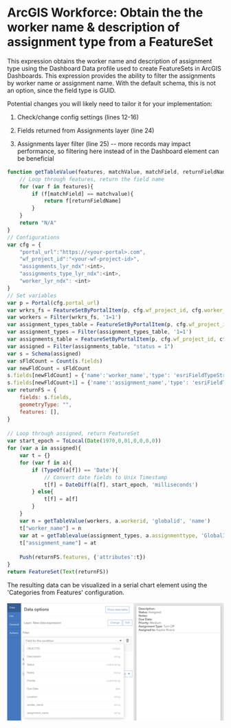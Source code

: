 # ArcGIS Workforce: Obtain the the worker name & description of assignment type from a FeatureSet

This expression obtains the worker name and description of assignment type using the Dashboard Data profile used to create FeatureSets in ArcGIS Dashboards.
This expression provides the ability to filter the assignments by worker name or assignment name. With the default schema, this is not an option, since the field type is GUID.

Potential changes you will likely need to tailor it for your implementation:

1. Check/change config settings (lines 12-16)

2. Fields returned from Assignments layer (line 24)
3. Assignments layer filter (line 25) -- more records may impact performance, so filtering here instead of in the Dashboard element can be beneficial

```js
function getTableValue(features, matchValue, matchField, returnFieldName){
    // Loop through features, return the field name
    for (var f in features){
        if (f[matchField] == matchvalue){
            return f[returnFieldName]
        }
    }
    return "N/A"
}
// Configurations
var cfg = {
    "portal_url":"https://<your-portal>.com",
    "wf_project_id":"<your-wf-project-id>",
    "assignments_lyr_ndx":<int>,
    "assignments_type_lyr_ndx":<int>,
    "worker_lyr_ndx": <int>
}
// Set variables
var p = Portal(cfg.portal_url)
var wrkrs_fs = FeatureSetByPortalItem(p, cfg.wf_project_id, cfg.worker_lyr_ndx, ['globalid','name'])
var workers = Filter(wrkrs_fs, '1=1')
var assignment_types_table = FeatureSetByPortalItem(p, cfg.wf_project_id, cfg.assignments_type_lyr_ndx, ['GlobalID', 'description'])
var assignment_types = Filter(assignment_types_table, '1=1')
var assignments_table = FeatureSetByPortalItem(p, cfg.wf_project_id, cfg.assignments_lyr_ndx, ['description','workerid','assignmenttype','notes','location'])
var assigned = Filter(assignments_table, "status = 1")
var s = Schema(assigned)
var sFldCount = Count(s.fields)
var newFldCount = sFldCount
s.fields[newFldCount] = {'name':'worker_name','type': 'esriFieldTypeString'}
s.fields[newFldCount+1] = {'name':'assignment_name','type': 'esriFieldTypeString'}
var returnFS = {
    fields: s.fields,
    geometryType: "",
    features: [],
}

// Loop through assigned, return FeatureSet
var start_epoch = ToLocal(Date(1970,0,01,0,0,0,0))                
for (var a in assigned){
    var t = {}
    for (var f in a){
        if (TypeOf(a[f]) == 'Date'){
            // Convert date fields to Unix Timestamp
            t[f] = DateDiff(a[f], start_epoch, 'milliseconds')
        } else{
            t[f] = a[f]
        }
    }
    var n = getTableValue(workers, a.workerid, 'globalid', 'name')
    t["worker_name"] = n
    var at = getTablevalue(assignment_types, a.assignmenttype, 'GlobalID', 'description')
    t["assignment_name"] = at

    Push(returnFS.features, {'attributes':t})
}
return FeatureSet(Text(returnFS))
```

The resulting data can be visualized in a serial chart element using the 'Categories from Features' configuration.

![](/dashboard_data/images/workforce-worker-name-assignment-type.png)
